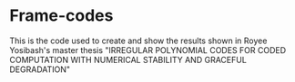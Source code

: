 # Frame-codes
This is the code used to create and show the results shown in Royee Yosibash's master thesis "IRREGULAR POLYNOMIAL CODES FOR CODED COMPUTATION WITH NUMERICAL STABILITY AND GRACEFUL DEGRADATION"
